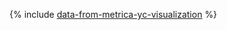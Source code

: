 {% include [data-from-metrica-yc-visualization](../../_includes/tutorials/datalens/data-from-metrica-yc-visualization.md) %}
